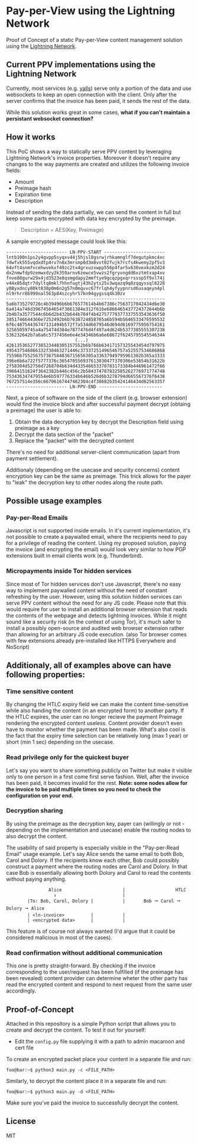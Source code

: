 # Pay-per-View using the Lightning Network
Proof of Concept of a static Pay-per-View content management solution using the [Lightning Network](https://lightning.network/).

## Current PPV implementations using the Lightning Network
Currently, most services (e.g. [yalls](https://yalls.org/)) serve only a portion of the data and use websockets to keep an open connection with the client. Only after the server confirms that the invoice has been paid, it sends the rest of the data.

While this solution works great in some cases, **what if you can't maintain a persistant websocket connection?**

## How it works
This PoC shows a way to statically serve PPV content by leveraging Lightning Network's invoice properties. Moreover it doesn't require any changes to the way payments are created and utilizes the following invoice fields:
* Amount
* Preimage hash
* Expiration time
* Description

Instead of sending the data partially, we can send the content in full but keep some parts encrypted with data key encrypted by the preimage.

> Description = AES(Key, Preimage)

A sample encrypted message could look like this:
```
----------------------- LN-PPV-START -----------------------
lntb100n1ps2y4gvpp5syqxv44j5hjsl8gsrwjrhkamnglf7degutpkmc4xc
7dwfvk555vqdxdtp4rv7n8x3mrsmp0d3m8vvt02fujk7rcfs4kwemy2pf5v3
64vft4snmfvcehwvekxf49zc2tx4grxuzxwpp556p4far5v630vexkzm2d24
dx2nmwfdp9zemwxdzy2k359arnv6zewce5vwzs2fgryvngdd6xztmtxap4xv
fnve88gurw29x4jd3523e8qsmgdapy2mmftye9gcqzpgxqrrsssp5f9xl74j
v44x05dqtr7dyltq8mkl7hhnfugtj43h2yts25v3wqazq9q8zqqyssql6228
y08yxdncy80kt838p0m6n2g57n0mqvvc67frlqh4yfyypnrsd6usaqeyn4pl
nl9rhrr86999nal563p84szcyhr57kn94gygssq4k30zv
------------------------------------------------------------
5a6b735279726c4b39496b6b676577614b4b67386c7563717042434d6e30
6a414a746d39674564654f3661384e312f616e6866465437724372644b6b
2b4b7a3577544c6b6d2b432b644b704f4b42757779377337553543636f50
3851746644366e7252492b6b7638724858765a6b594b5646533476595532
6f6c48754436747131494b572f7a534d6679546d694d6169775956754161
32565059745a4a75474d384e7877476d4f497a4d624b5377385555307238
536232642b7a6a6c5737456e6e4e34346b6a6e68672f6245795545546344
                          (...)
42613536527738523448305157552b6b766b63417157325543454d797975
495437546866332f30463271446c37337251496546757a52557534686868
75596b755256757367584836715656305a33637949795961302b365a3333
396e6b6a722f5777376c365470556937613030477370306e53654b31622b
2f58304d52756d7268704b634d433546653370783173384b446961472f66
39664151624f3642382b446c456c2b584374787832585262776971774748
753436347479554e6b597776334b646b526d6b3278794d665567376f6438
767257514e356c66706167447462304c4f38682b35424146434d62563357
----------------------- LN-PPV-END ------------------------
```

Next, a piece of software on the side of the client (e.g. browser extension) would find the invoice block and after successful payment decrypt (obtaing a preimage) the user is able to:
1. Obtain the data decryption key by decrypt the Description field using preimage as a key
2. Decrypt the data section of the "packet"
3. Replace the "packet" with the decrypted content

There's no need for additional server-client communication (apart from payment settlement). 

Additionaly (depending on the usecase and security concerns) content encryption key can be the same as preimage. This trick allows for the payer to "leak" the decryption key to other nodes along the route path.

## Possible usage examples

### Pay-per-Read Emails
Javascript is not supported inside emails. In it's current implementation, it's not possible to create a paywalled email, where the recipients need to pay for a privilege of reading the content. Using my proposed solution, paying the invoice (and encrypting the email) would look very similar to how PGP extensions built in email clients work (e.g. Thunderbird).

### Micropayments inside Tor hidden services
Since most of Tor hidden services don't use Javascript, there's no easy way to implement paywalled content without the need of constant refreshing by the user.
However, using this solution hidden services can serve PPV content without the need for any JS code. Please note that this would require for user to install an additional browser extension that reads the contents of the webpage and detects lightning invoices. While it might sound like a security risk (in the context of using Tor), it's much safer to install a possibly open-source and audited web browser extension rather than allowing for an arbitrary JS code execution. 
(also Tor browser comes with few extensions already pre-installed like HTTPS Everywhere and NoScript)

## Additionaly, all of examples above can have following properties:
### Time sensitive content
By changing the HTLC expiry field we can make the content time-sensitive while also handing the content (in an encrypted form) to another party. If the HTLC expires, the user can no longer recieve the payment Preimage rendering the encrypted content useless. Content provider doesn't even have to monitor whether the payment has been made.
What's also cool is the fact that the expiry time selection can be relatively long (max 1 year) or short (min 1 sec) depending on the usecase.

### Read privilege only for the quickest buyer
Let's say you want to share something publicly on Twitter but make it visible only to one person in a first come first serve fashion. Well, after the invoice has been paid, it becomes invalid for the rest. 
**Note: some nodes allow for the invoice to be paid multiple times so you need to check the configuration on your end.**

### Decryption sharing
By using the preimage as the decryption key, payer can (willingly or not - depending on the implementation and usecase) enable the routing nodes to also decrypt the content.

The usability of said property is especially visible in the "Pay-per-Read Email" usage example. Let's say Alice sends the same email to both Bob, Carol and Dolory. If the recipients know each other, Bob could possibly construct a payment where the routing nodes are Carol and Dolory. In that case Bob is essentially allowing borth Dolory and Carol to read the contents without paying anything.
```
                Alice                       |                   HTLC
                  ↓                         |               
        |To: Bob, Carol, Dolory |           |       Bob 🠖 Carol 🠖 Dolory 🠖 Alice
        | <ln-invoice>          |           |
        | <encrypted data>      |           |
```
This feature is of course not always wanted (I'd argue that it could be considered malicious in most of the cases). 

### Read confirmation without additional communication
This one is pretty straight-forward. By checking if the invoice corresponding to the user/request has been fulfilled (if the preimage has been revealed) content provider can determine wheter the other party has read the encrypted content and respond to next request from the same user accordingly.

## Proof-of-Concept
Attached in this repository is a simple Python script that allows you to create and decrypt the content. To test it out for yourself:
* Edit the `config.py` file supplying it with a path to admin macaroon and cert file

To create an encrypted packet place your content in a separate file and run:
```console
foo@bar:~$ python3 main.py -c <FILE_PATH>
```

Similarly, to decrypt the content place it in a separate file and run:
```console
foo@bar:~$ python3 main.py -d <FILE_PATH>
```
Make sure you've paid the invoice to successfully decrypt the content.

## License
MIT
